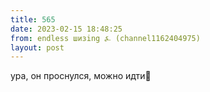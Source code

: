 ```yaml
---
title: 565
date: 2023-02-15 18:48:25
from: endless шизing ⍼ (channel1162404975)
layout: post
---
```


ура, он проснулся, можно идти🥰

